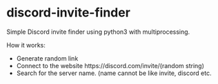 # discord-invite-finder
Simple Discord invite finder using python3 with multiprocessing.
<p>
How it works:
</p>
<ul>

<li>
Generate random link
</li>
<li>
Connect to the website https://discord.com/invite/(random string)
</li>
<li>
Search for the server name. (name cannot be like invite, discord etc.
</li>

</ul>
